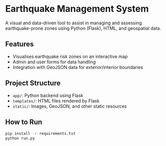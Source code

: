 # Earthquake Management System

A visual and data-driven tool to assist in managing and assessing earthquake-prone zones using Python (Flask), HTML, and geospatial data.

## Features

- Visualises earthquake risk zones on an interactive map
- Admin and user forms for data handling
- Integration with GeoJSON data for exterior/interior boundaries

## Project Structure

- `app/`: Python backend using Flask
- `templates/`: HTML files rendered by Flask
- `static/`: Images, GeoJSON, and other static resources

## How to Run

```bash
pip install -r requirements.txt
python run.py
